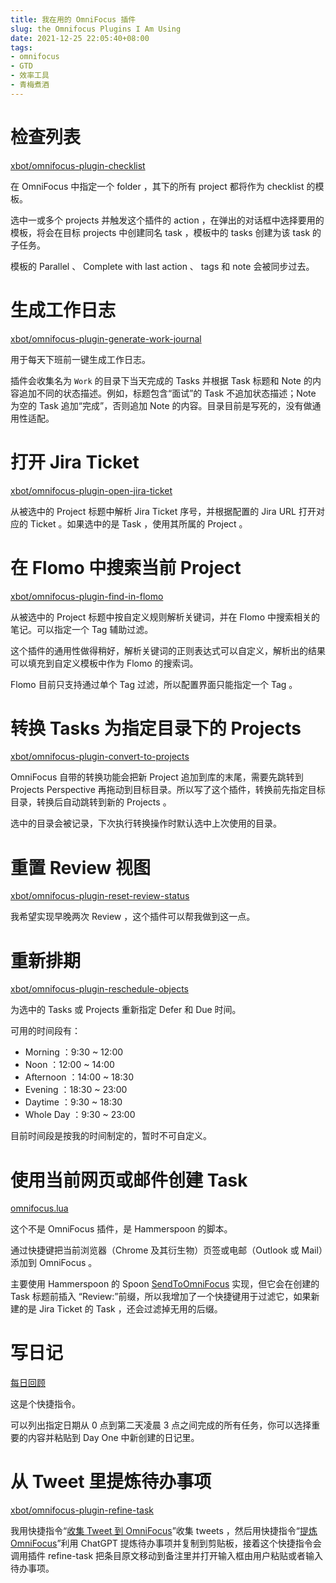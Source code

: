 ```yaml
---
title: 我在用的 OmniFocus 插件
slug: the Omnifocus Plugins I Am Using
date: 2021-12-25 22:05:40+08:00
tags:
- omnifocus
- GTD
- 效率工具
- 青梅煮酒
---
```

# 检查列表

[xbot/omnifocus-plugin-checklist](https://github.com/xbot/omnifocus-plugin-checklist)

在 OmniFocus 中指定一个 folder ，其下的所有 project 都将作为 checklist 的模板。

选中一或多个 projects 并触发这个插件的 action ，在弹出的对话框中选择要用的模板，将会在目标 projects 中创建同名 task ，模板中的 tasks 创建为该 task 的子任务。

模板的 Parallel 、 Complete with last action 、 tags 和 note 会被同步过去。

# 生成工作日志

[xbot/omnifocus-plugin-generate-work-journal](https://github.com/xbot/omnifocus-plugin-generate-work-journal)

用于每天下班前一键生成工作日志。

插件会收集名为 `Work` 的目录下当天完成的 Tasks 并根据 Task 标题和 Note 的内容追加不同的状态描述。例如，标题包含“面试”的 Task 不追加状态描述；Note 为空的 Task 追加“完成”，否则追加 Note 的内容。目录目前是写死的，没有做通用性适配。

# 打开 Jira Ticket

[xbot/omnifocus-plugin-open-jira-ticket](https://github.com/xbot/omnifocus-plugin-open-jira-ticket)

从被选中的 Project 标题中解析 Jira Ticket 序号，并根据配置的 Jira URL 打开对应的 Ticket 。如果选中的是 Task ，使用其所属的 Project 。

# 在 Flomo 中搜索当前 Project

[xbot/omnifocus-plugin-find-in-flomo](https://github.com/xbot/omnifocus-plugin-find-in-flomo)

从被选中的 Project 标题中按自定义规则解析关键词，并在 Flomo 中搜索相关的笔记。可以指定一个 Tag 辅助过滤。

这个插件的通用性做得稍好，解析关键词的正则表达式可以自定义，解析出的结果可以填充到自定义模板中作为 Flomo 的搜索词。

Flomo 目前只支持通过单个 Tag 过滤，所以配置界面只能指定一个 Tag 。

# 转换 Tasks 为指定目录下的 Projects

[xbot/omnifocus-plugin-convert-to-projects](https://github.com/xbot/omnifocus-plugin-convert-to-projects)

OmniFocus 自带的转换功能会把新 Project 追加到库的末尾，需要先跳转到 Projects Perspective 再拖动到目标目录。所以写了这个插件，转换前先指定目标目录，转换后自动跳转到新的 Projects 。

选中的目录会被记录，下次执行转换操作时默认选中上次使用的目录。

# 重置 Review 视图

[xbot/omnifocus-plugin-reset-review-status](https://github.com/xbot/omnifocus-plugin-reset-review-status)

我希望实现早晚两次 Review ，这个插件可以帮我做到这一点。

# 重新排期

[xbot/omnifocus-plugin-reschedule-objects](https://github.com/xbot/omnifocus-plugin-reschedule-objects)

为选中的 Tasks 或 Projects 重新指定 Defer 和 Due 时间。

可用的时间段有：

- Morning   ：9:30  ~ 12:00
- Noon      ：12:00 ~ 14:00
- Afternoon ：14:00 ~ 18:30
- Evening   ：18:30 ~ 23:00
- Daytime   ：9:30  ~ 18:30
- Whole Day ：9:30  ~ 23:00

目前时间段是按我的时间制定的，暂时不可自定义。

# 使用当前网页或邮件创建 Task

[omnifocus.lua](https://github.com/xbot/hammerspoon/blob/master/modules/omnifocus.lua)

这个不是 OmniFocus 插件，是 Hammerspoon 的脚本。

通过快捷键把当前浏览器（Chrome 及其衍生物）页签或电邮（Outlook 或 Mail）添加到 OmniFocus 。

主要使用 Hammerspoon 的 Spoon [SendToOmniFocus](https://www.hammerspoon.org/Spoons/SendToOmniFocus.html) 实现，但它会在创建的 Task 标题前插入 “Review:”前缀，所以我增加了一个快捷键用于过滤它，如果新建的是 Jira Ticket 的 Task ，还会过滤掉无用的后缀。

# 写日记

[每日回顾](https://www.icloud.com/shortcuts/e7ab81894e6a4a0992e7f67bab90d5dc)

这是个快捷指令。

可以列出指定日期从 0 点到第二天凌晨 3 点之间完成的所有任务，你可以选择重要的内容并粘贴到 Day One 中新创建的日记里。

# 从 Tweet 里提炼待办事项

[xbot/omnifocus-plugin-refine-task](https://github.com/xbot/omnifocus-plugin-refine-task)

我用快捷指令“[收集 Tweet 到 OmniFocus](https://www.icloud.com/shortcuts/dd3a5d430a434d39aff4e3092e7abfee)”收集 tweets ，然后用快捷指令“[提炼 OmniFocus](https://www.icloud.com/shortcuts/899467b735304519aa4b26b8c7756433)”利用 ChatGPT 提炼待办事项并复制到剪贴板，接着这个快捷指令会调用插件 refine-task 把条目原文移动到备注里并打开输入框由用户粘贴或者输入待办事项。